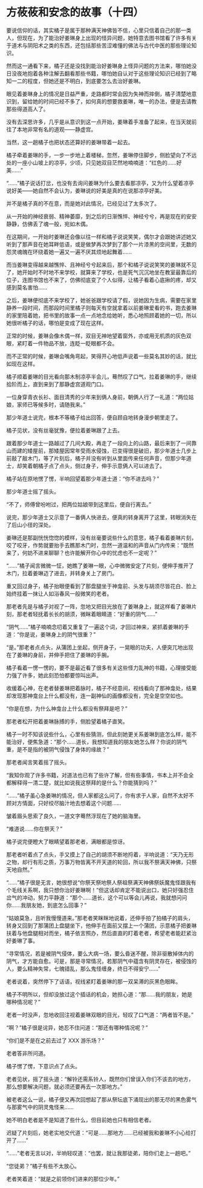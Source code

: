 # 方莜莜和安念的故事（十四）

要说信仰的话，其实橘子是属于那种满天神佛皆不信，心里只信着自己的那一类人，但现在，为了能治好姜琳身上出现的怪异问题，她特意去图书馆看了许多有关于道术与阴阳术之类的东西，还包括那些苦涩难懂的佛法与古代中医的那些理论知识。

然而这一通看下来，橘子还是没找到能治好姜琳身上怪异问题的方法来，哪怕她没日没夜地抱着各种注解去翻看那些书籍，哪怕她自认对于这些理论知识已经到了略知一二的程度，但她还是不明白，到底要怎么去治好姜琳。

眼见着姜琳身上的情况是日益严重，走路都时常会因为失神而摔倒，橘子清楚地意识到，留给她的时间已经不多了，如何真的想要救姜琳，唯一的办法，便是去请教那些得道高人了。

没有去深思许多，几乎是从意识到这一点开始，姜琳着手准备了起来，在当天就前往了本地非常有名的道观——静虚宫。

当然，这一趟橘子也把状态还算好的姜琳带着一起去。

橘子牵着姜琳的手，一步一步地上着楼梯，忽然，姜琳停住脚步，侧脸望向了不远处的一座小山坡上的凉亭，少顷，只见她双目茫然地喃喃道：“红色的……好美……”

“……”橘子说话打岔，也没有去询问姜琳为什么要去看那凉亭，又为什么望着凉亭说好美——她自然不会认为，姜琳说的好美是真的在说那凉亭好美。

并不是橘子真的不在意，而是她对此情况，已经见过了太多次了。

从一开始的神经衰弱、精神萎靡，到之后的日渐憔悴、神经兮兮，再是现在的安安静静，仿佛丢了魂一般，宛如木偶。

在这期间，一开始时姜琳还会像以往一样和橘子说说笑笑，偶尔才会跟她讲述她又听到了那声音在她耳畔低语，或是做梦再次梦到了那个一片漆黑的空间里，无数的怨灵魂魄在环绕着她一遍又一遍不厌其烦地起舞着……

而当姜琳变得越来越憔悴、且神经兮兮起来后，那个和橘子说说笑笑的姜琳就不见了，她开始时不时地不来学校，就算来了学校，也是死气沉沉地坐在教室最靠后的位子，连图书馆也不来了，仿佛彻底变了个人似得，让橘子看着心底揪的疼，却又感到莫名害怕……

之后，姜琳便彻底不来学校了，她爸爸跟学校请了假，说她因为生病，需要在家里静养一段时间，而那段时间里橘子则每天有空就拿着以前姜琳爱看的书，跑去姜琳的家里陪着她，把书里的故事一点一点地念给她听，悉心地照顾着她的一切，所以她很听橘子的话，哪怕是变成了现在这样。

正常的时候，姜琳会像木偶一样，双目无神地望着窗外，亦或用无机质的灰色双眼，紧盯着一件物品不放，连眨一眨眼都不会。

而不正常的时候，姜琳会嘴角弯起，笑得开心地低声说着一些莫名其妙的话，就比如现在这样。

橘子顺着姜琳的目光看向那木制凉亭半会儿，蓦然叹了口气，拉着姜琳的手，继续拾阶而上，直到来到了那静虚宫道观门口。

一位身穿青衣长衫、面目清秀的少年来到俩人身前，朝俩人行了一礼道：“两位姑娘，家师已等候多时，请随我来。”

那少年道士说完，根本不等橘子给出回答，便自顾自地转身漫步朝里走了。

橘子见状，没有丝毫犹豫，便拉着姜琳跟了上去。

跟着那少年道士一路越过了几间大殿，再走了一段向上的山路，最后来到了一间靠山而建的矮屋前，那矮屋因常年受雨水侵蚀，已变得很是破旧，那少年道士几步上前敲了敲木门，等了片刻后，橘子并没有听到从里面传来任何声音，但那少年道士，却笑着朝橘子点了点头，侧过身子，伸手示意俩人可以进去了。

橘子站在原地愣了愣，半响回望着那少年道士道：“你不进去吗？”

那少年道士摇了摇头。

“不了，师傅曾吩咐过，把两位姑娘带到这里后，便自行离去。”

说完，那少年道士又示意了一番俩人快进去，便真的转身离开了这里，转眼消失在了后山小径的深处。

姜琳还是那副恍恍惚惚的模样，没有丝毫要说些什么的意思，橘子看着姜琳片刻，咬了咬牙，作势就要抬手去瞧那木门时，忽然一道温和的声音从门内传来：“既然来了，何妨不进来聊聊？也许能解开你心中的忧虑也不一定呢？”

“……”橘子闻言微微一怔，她瞧了姜琳一眼，心中微微安定了片刻，便伸手推开了木门，拉着姜琳迈了进去，并转身关上了房门。

重又回过身子，橘子抬眼便看到了那盘腿坐于神龛前、头发与胡须尽皆花白、脸上始终挂着一抹让人如浴春风一般微笑的老者。

那老者先是与橘子对视了一阵，忽地又把目光放在了姜琳身上，就这样看了姜琳片刻，那老者轻抚着长长的胡须，微眯着眼睛道：“好重的阴气……”

“阴气……”橘子喃喃念叨着又重复了一遍这个词，才回过神来，紧抓着姜琳的手道：“你是说，姜琳身上的阴气很重？”

“是。”那老者点点头，从蒲团上坐起，侧开身子，一晃眼的功夫，人便突兀地出现在了姜琳的身前，并伸手把住了姜琳的手腕。

橘子看着一愣一愣的，要不是最近看了很多有关这些怪力乱神的书籍，心理接受能力强了许多，她此刻恐怕都要惊叫出声。

收缓着心神，在老者替姜琳把着脉时，橘子不经意间，视线看向了那神龛处，结果却发现那神龛台上什么都没有，连一副神仙的画像都没有，完全是空空如也。

“你是在想，为什么神龛台上什么都没有祭拜是吧？”

那老者松开把着姜琳脉搏的手，侧脸望着橘子直笑。

橘子一时不知该说些什么，心里有些猜测，但此刻她更关系姜琳到底怎么样，能不能治好，便焦急道：“那个……道长，我想知道我的朋友她怎么样？你说的阴气重，是不是指的被阴气侵蚀了身体的缘故？”

那老者闻言笑着摇了摇头。

“我知你观了许多书籍，对道法也已有了些许了解，但有些事情，书本上并不会全都解释得一清二楚，就比如说我这祭拜的是什么？你能猜到吗？”

“……”橘子虽心急姜琳的情况，但人家都这么问了，你有求于人家，自然不太好不顾对方情面，只好绞尽脑汁地去想着这个问题……

皱着眉头思索了良久，一道文字蓦然浮现在了她的脑海里。

“难道说……你在祭天？”

橘子说完便瞪大了眼睛望着那老者，满眼都是惊讶。

那老者听着点了点头，手又摸上了自己的胡须不断地捋着，半响说道：“天乃无形之物，却行有形之质，万事万物皆离不开天道的轮回，所以我不祭满天神佛，只祭天地自然。”

“……”橘子很是无言，她很想说“你祭天祭地祭人祭祖祭满天神佛祭妖魔鬼怪跟我有个毛线关系啊，我只想你治好姜琳啊！”但这话却肯定不能说出口，她只好强忍住岔气的冲动，努力平静道：“那个……道长，这个可以等会儿再说，我就想问问你……我朋友她，到底怎么回事？”

“姑娘莫急，且听我慢慢道来。”那老者笑眯眯地说着，还伸手拍了拍橘子的肩头，转身又回到了那蒲团上盘腿坐下，他伸手在面前又摆上一个蒲团，示意橘子把姜琳扶着与他盘腿相对而坐，橘子依言照办，然后直直的盯着老者，希望老者能赶紧治好姜琳了事。

“寻常情况，若是被阴气侵体，要么大病一场，要么昏迷不醒，除非驱散掉体内的阴气，才方能自愈。可是，那是寻常情况，若那阴气中蕴含有阴灵存在，被侵蚀的人，要么精神失常，七魄错乱，那么鬼怪缠身，终日不得安宁……”

老者说着，突然停下了话语，视线紧盯着姜琳的那一双呆滞的灰黑色眼眸。

橘子不明所以，但却没放过这个插话的机会，她担心道：“那……我的朋友，她是哪种情况呢？”

老者一时没声，忽地收回注视着姜琳双眼的目光，轻叹了口气道：“两者皆不是。”

“啊？”橘子很是诧异，她忍不住问道：“那还有哪种情况呢？”

“你们是不是在之前去过了 XXX 游乐场？”

老者答非所问道。

橘子愣了愣，下意识点了点头。

老者见状，摇了摇头道：“解铃还需系铃人，既然你们曾误入你们不该去的地方，那么想要解决问题，就必须还要再去一次那地方。”

被老者这么一说，橘子便又再次回想起了那从祭坛底下涌现出的那无尽的黑色雾气与那雾气中的阴灵鬼怪来……

她不明白老者是不是知道了些什么，但目前她也只有相信老者。

迟疑了片刻后，她老实地交代道：“可是……那地方……已经被我和姜琳不小心给打开了……”

“……”老者无言以对，半响轻叹道：“也罢，就让我那徒弟，陪你们走上一趟吧。”

“您徒弟？”橘子有些不太放心。

老者笑着道：“就是之前领你们进来的那位少年。”

